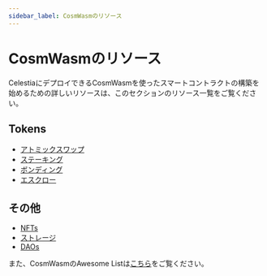 ```yaml
---
sidebar_label: CosmWasmのリソース
---
```


# CosmWasmのリソース

CelestiaにデプロイできるCosmWasmを使ったスマートコントラクトの構築を始めるための詳しいリソースは、このセクションのリソース一覧をご覧ください。

## Tokens

- [アトミックスワップ](https://docs.rs/cw20-atomic-swap/latest/cw20_atomic_swap/)
- [ステーキング](https://docs.rs/cw20-staking/latest/cw20_staking/)
- [ボンディング](https://docs.rs/cw20-bonding/latest/cw20_bonding/)
- [エスクロー](https://docs.rs/cw20-escrow/latest/cw20_escrow/)

## その他

- [NFTs](https://github.com/CosmWasm/cw-nfts/tree/main/contracts)
- [ストレージ](https://crates.io/crates/cosmwasm-storage)
- [DAOs](https://github.com/DA0-DA0/dao-contracts/tree/main/contracts)

また、CosmWasmのAwesome Listは[こちら](https://github.com/InterWasm/cw-awesome/)をご覧ください。
